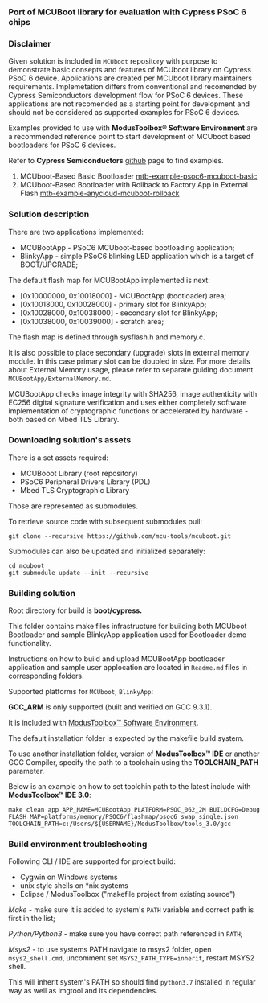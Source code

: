 ### Port of MCUBoot library for evaluation with Cypress PSoC 6 chips

### Disclaimer

Given solution is included in `MCUboot` repository with purpose to demonstrate basic consepts and features of MCUboot library on Cypress PSoC 6 device. Applications are created per MCUboot library maintainers requirements. Implemetation differs from conventional and recomended by Cypress Semiconductors development flow for PSoC 6 devices. These applications are not recomended as a starting point for development and should not be considered as supported examples for PSoC 6 devices.

Examples provided to use with **ModusToolbox® Software Environment** are a recommended reference point to start development of MCUboot based bootloaders for PSoC 6 devices.

Refer to **Cypress Semiconductors** [github](https://github.com/cypresssemiconductorco) page to find examples.

1. MCUboot-Based Basic Bootloader [mtb-example-psoc6-mcuboot-basic](https://github.com/cypresssemiconductorco/mtb-example-psoc6-mcuboot-basic)
2. MCUboot-Based Bootloader with Rollback to Factory App in External Flash [mtb-example-anycloud-mcuboot-rollback](https://github.com/cypresssemiconductorco/mtb-example-anycloud-mcuboot-rollback)

### Solution description

There are two applications implemented:
* MCUBootApp - PSoC6 MCUboot-based bootloading application;
* BlinkyApp - simple PSoC6 blinking LED application which is a target of BOOT/UPGRADE;

The default flash map for MCUBootApp implemented is next:

* [0x10000000, 0x10018000] - MCUBootApp (bootloader) area;
* [0x10018000, 0x10028000] - primary slot for BlinkyApp;
* [0x10028000, 0x10038000] - secondary slot for BlinkyApp;
* [0x10038000, 0x10039000] - scratch area;

The flash map is defined through sysflash.h and memory.c.

It is also possible to place secondary (upgrade) slots in external memory module. In this case primary slot can be doubled in size.
For more details about External Memory usage, please refer to separate guiding document `MCUBootApp/ExternalMemory.md`.

MCUBootApp checks image integrity with SHA256, image authenticity with EC256 digital signature verification and uses either completely software implementation of cryptographic functions or accelerated by hardware - both based on Mbed TLS Library.

### Downloading solution's assets

There is a set assets required:

* MCUBooot Library (root repository)
* PSoC6 Peripheral Drivers Library (PDL)
* Mbed TLS Cryptographic Library

Those are represented as submodules.

To retrieve source code with subsequent submodules pull:

    git clone --recursive https://github.com/mcu-tools/mcuboot.git

Submodules can also be updated and initialized separately:

    cd mcuboot
    git submodule update --init --recursive



### Building solution

Root directory for build is **boot/cypress.**

This folder contains make files infrastructure for building both MCUboot Bootloader and sample BlinkyApp application used for Bootloader demo functionality.

Instructions on how to build and upload MCUBootApp bootloader application and sample user applocation are located in `Readme.md` files in corresponding folders.

Supported platforms for `MCUboot`, `BlinkyApp`:

**GCC_ARM** is only supported (built and verified on GCC 9.3.1).

It is included with [ModusToolbox™ Software Environment](https://www.cypress.com/products/modustoolbox).

The default installation folder is expected by the makefile build system.

To use another installation folder, version of **ModusToolbox™ IDE** or another GCC Compiler, specify the path to a toolchain using the **TOOLCHAIN_PATH** parameter.

Below is an example on how to set toolchin path to the latest include with **ModusToolbox™ IDE 3.0**:

    make clean app APP_NAME=MCUBootApp PLATFORM=PSOC_062_2M BUILDCFG=Debug FLASH_MAP=platforms/memory/PSOC6/flashmap/psoc6_swap_single.json TOOLCHAIN_PATH=c:/Users/${USERNAME}/ModusToolbox/tools_3.0/gcc

### Build environment troubleshooting

Following CLI / IDE are supported for project build:

* Cygwin on Windows systems
* unix style shells on *nix systems
* Eclipse / ModusToolbox ("makefile project from existing source")

*Make* - make sure it is added to system's `PATH` variable and correct path is first in the list;

*Python/Python3* - make sure you have correct path referenced in `PATH`;

*Msys2* - to use systems PATH navigate to msys2 folder, open `msys2_shell.cmd`, uncomment set `MSYS2_PATH_TYPE=inherit`, restart MSYS2 shell.

This will inherit system's PATH so should find `python3.7` installed in regular way as well as imgtool and its dependencies.


